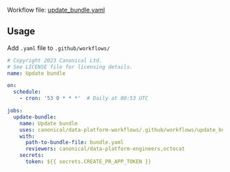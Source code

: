 Workflow file: [update_bundle.yaml](update_bundle.yaml)

## Usage
Add `.yaml` file to `.github/workflows/`
```yaml
# Copyright 2023 Canonical Ltd.
# See LICENSE file for licensing details.
name: Update bundle

on:
  schedule:
    - cron: '53 0 * * *'  # Daily at 00:53 UTC

jobs:
  update-bundle:
    name: Update bundle
    uses: canonical/data-platform-workflows/.github/workflows/update_bundle.yaml@v0.0.0
    with:
      path-to-bundle-file: bundle.yaml
      reviewers: canonical/data-platform-engineers,octocat
    secrets:
      token: ${{ secrets.CREATE_PR_APP_TOKEN }}
```